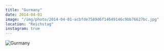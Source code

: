 ```yaml
---
title: "Gurmany"
date: 2014-04-01
image: "/img/photo/2014-04-01-acbfde7589d6f14649146c9bb76627bc.jpg"
location: "Reichstag"
instagram: true
---
```


![Gurmany](/img/photo/2014-04-01-acbfde7589d6f14649146c9bb76627bc.jpg)
